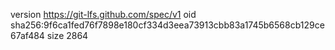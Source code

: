 version https://git-lfs.github.com/spec/v1
oid sha256:9f6ca1fed76f7898e180cf334d3eea73913cbb83a1745b6568cb129ce67af484
size 2864
